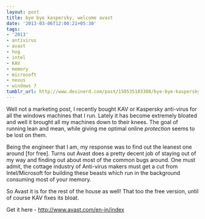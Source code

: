 ```yaml
---
layout: post
title: bye bye kaspersky, welcome avast
date: '2013-03-06T12:00:21+05:30'
tags:
- '2013'
- antivirus
- avast
- hog
- intel
- KAV
- memory
- microsoft
- nexus
- windows 7
tumblr_url: http://www.desinerd.com/post/150535103308/bye-bye-kaspersky-welcome-avast
---
```

Well not a marketing post, I recently bought KAV or Kaspersky anti-virus for all the windows machines that I run. Lately it has become extremely bloated and well it brought all my machines down to their knees. The goal of running lean and mean, while giving me optimal online *protection* seems to be lost on them.

Being the engineer that I am, my response was to find out the leanest one around [for free]. Turns out Avast does a pretty decent job of staying out of my way and finding out about most of the common bugs around. One must admit, the cottage industry of Anti-virus makers must get a cut from Intel/Microsoft for building these beasts which run in the background consuming most of your memory.

So Avast it is for the rest of the house as well! That too the free version, until of course KAV fixes its bloat.

Get it here - http://www.avast.com/en-in/index
